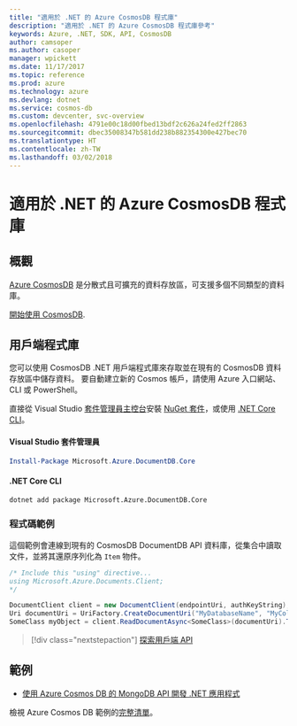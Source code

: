 ```yaml
---
title: "適用於 .NET 的 Azure CosmosDB 程式庫"
description: "適用於 .NET 的 Azure CosmosDB 程式庫參考"
keywords: Azure, .NET, SDK, API, CosmosDB
author: camsoper
ms.author: casoper
manager: wpickett
ms.date: 11/17/2017
ms.topic: reference
ms.prod: azure
ms.technology: azure
ms.devlang: dotnet
ms.service: cosmos-db
ms.custom: devcenter, svc-overview
ms.openlocfilehash: 4791e00c18d00fbed13bdf2c626a24fed2ff2863
ms.sourcegitcommit: dbec35008347b581dd238b882354300e427bec70
ms.translationtype: HT
ms.contentlocale: zh-TW
ms.lasthandoff: 03/02/2018
---
```

# <a name="azure-cosmosdb-libraries-for-net"></a>適用於 .NET 的 Azure CosmosDB 程式庫

## <a name="overview"></a>概觀

[Azure CosmosDB](https://docs.microsoft.com/azure/cosmos-db/introduction) 是分散式且可擴充的資料存放區，可支援多個不同類型的資料庫。

[開始使用 CosmosDB](https://docs.microsoft.com/azure/cosmos-db/create-documentdb-dotnet).

## <a name="client-library"></a>用戶端程式庫

您可以使用 CosmosDB .NET 用戶端程式庫來存取並在現有的 CosmosDB 資料存放區中儲存資料。  要自動建立新的 Cosmos 帳戶，請使用 Azure 入口網站、CLI 或 PowerShell。

直接從 Visual Studio [套件管理員主控台][PackageManager]安裝 [NuGet 套件](https://www.nuget.org/packages/Microsoft.Azure.DocumentDB.Core)，或使用 [.NET Core CLI][DotNetCLI]。

#### <a name="visual-studio-package-manager"></a>Visual Studio 套件管理員

```powershell
Install-Package Microsoft.Azure.DocumentDB.Core
```

#### <a name="net-core-cli"></a>.NET Core CLI

```bash
dotnet add package Microsoft.Azure.DocumentDB.Core
```

### <a name="code-example"></a>程式碼範例

這個範例會連線到現有的 CosmosDB DocumentDB API 資料庫，從集合中讀取文件，並將其還原序列化為 `Item` 物件。   

```csharp
/* Include this "using" directive...
using Microsoft.Azure.Documents.Client;
*/

DocumentClient client = new DocumentClient(endpointUri, authKeyString);
Uri documentUri = UriFactory.CreateDocumentUri("MyDatabaseName", "MyCollectionName", "DocumentId");
SomeClass myObject = client.ReadDocumentAsync<SomeClass>(documentUri).ToString()).Result;
```

> [!div class="nextstepaction"]
> [探索用戶端 API](/dotnet/api/overview/azure/cosmosdb/client)

## <a name="samples"></a>範例

* [使用 Azure Cosmos DB 的 MongoDB API 開發 .NET 應用程式](https://azure.microsoft.com/resources/samples/azure-cosmos-db-mongodb-dotnet-getting-started/)

檢視 Azure Cosmos DB 範例的[完整清單](https://azure.microsoft.com/resources/samples/?platform=dotnet&term=cosmosdb)。

[PackageManager]: https://docs.microsoft.com/nuget/tools/package-manager-console
[DotNetCLI]: https://docs.microsoft.com/dotnet/core/tools/dotnet-add-package
